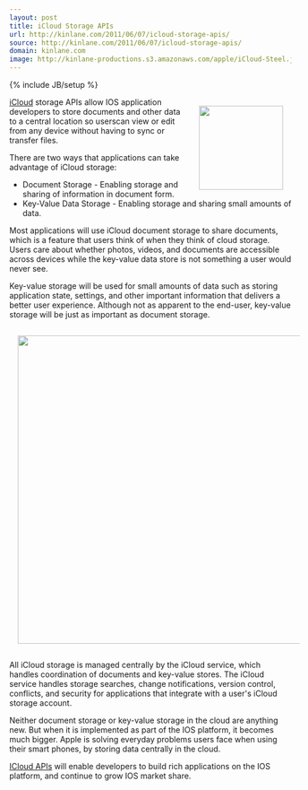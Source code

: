 ```yaml
---
layout: post
title: iCloud Storage APIs
url: http://kinlane.com/2011/06/07/icloud-storage-apis/
source: http://kinlane.com/2011/06/07/icloud-storage-apis/
domain: kinlane.com
image: http://kinlane-productions.s3.amazonaws.com/apple/iCloud-Steel.jpg
---
```

{% include JB/setup %}<p><img style="padding: 15px;" src="http://kinlane-productions.s3.amazonaws.com/apple/iCloud-Steel.jpg" alt="" width="150" align="right" /><a title="iCloud" href="http://www.apple.com/icloud/">iCloud</a> storage APIs allow IOS application developers to store documents and other data to a central location so userscan view or edit from any device without having to sync or transfer files.<p></p>
There are two ways that applications can take advantage of iCloud storage:
<ul class="mainlist">
	<li>Document Storage - Enabling storage and sharing of information in document form.</li>
	<li>Key-Value Data Storage - Enabling storage and sharing small amounts of data.</li>
</ul>
Most applications will use iCloud document storage to share documents, which is a feature that users think of when they think of cloud storage. Users care about whether photos, videos, and documents are accessible across devices while the key-value data store is not something a user would never see.<p></p>
Key-value storage will be used for small amounts of data such as storing application state, settings, and other important information that delivers a better user experience.  Although not as apparent to the end-user, key-value storage will be just as important as document storage.<p></p>
<img class="aligncenter" style="padding: 15px;" src="http://kinlane-productions.s3.amazonaws.com/apple/iCloud-Storage-APIs.png" alt="" width="550" align="center" /><p></p>
All iCloud storage is managed centrally by the iCloud service, which handles coordination of documents and key-value stores.  The iCloud service handles storage searches, change notifications, version control, conflicts, and security for applications that integrate with a user's iCloud storage account.<p></p>
Neither document storage or key-value storage in the cloud are anything new.  But when it is implemented as part of the IOS platform, it becomes much bigger.   Apple is solving everyday problems users face when using their smart phones, by storing data centrally in the cloud.<p></p>
<a title="iCloud APIs" href="http://blog.apievangelist.com/2011/06/08/icloud-storage-apis/">ICloud APIs</a> will enable developers to build rich applications on the IOS platform, and continue to grow IOS market share.</p>
